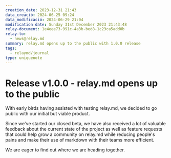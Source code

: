 ```yaml
---
creation_date: 2023-12-31 21:43
data_creació: 2024-06-25 09:24
data_modificació: 2024-06-29 21:04
modification date: Sunday 31st December 2023 21:43:48
relay-document: 1e4eee73-991c-4a3b-bed8-1c23ca5add0b
relay-to:
  - news@relay.md
summary: relay.md opens up to the public with 1.0.0 release
tags:
  - relaymd/journal
type: uniquenote
---
```


# Release v1.0.0 - relay.md opens up to the public
With early birds having assisted with testing relay.md, we decided to go public with our initial but viable product.

Since we've started our closed beta, we have also received a lot of valuable feedback about the current state of the project as well as feature requests that could help grow a community on relay.md while reducing people's pains and make their use of markdown with their teams more efficient.

We are eager to find out where we are heading together.